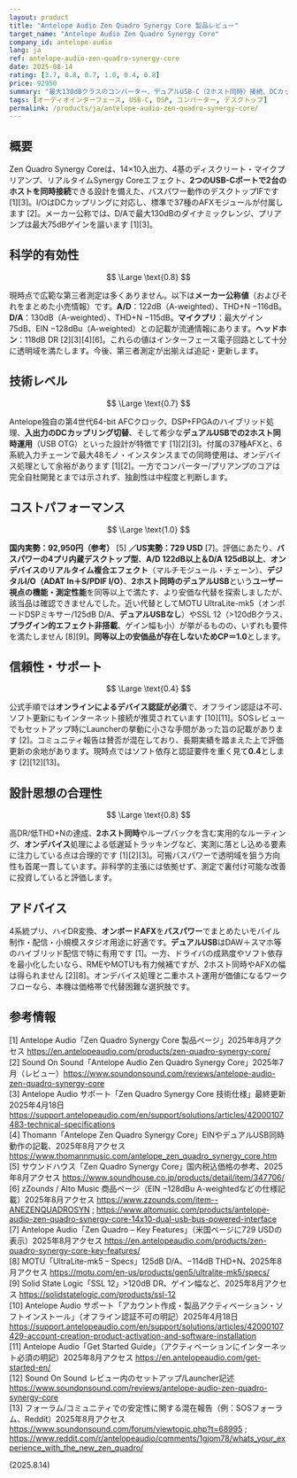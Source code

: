 ```yaml
---
layout: product
title: "Antelope Audio Zen Quadro Synergy Core 製品レビュー"
target_name: "Antelope Audio Zen Quadro Synergy Core"
company_id: antelope-audio
lang: ja
ref: antelope-audio-zen-quadro-synergy-core
date: 2025-08-14
rating: [3.7, 0.8, 0.7, 1.0, 0.4, 0.8]
price: 92950
summary: "最大130dBクラスのコンバーター、デュアルUSB-C（2ホスト同時）接続、DCカップリングI/O、豊富なリアルタイムDSP/FPGA処理を、コンパクトなバスパワー筐体に収めたデスクトップIFです。"
tags: [オーディオインターフェース, USB-C, DSP, コンバーター, デスクトップ]
permalink: /products/ja/antelope-audio-zen-quadro-synergy-core/
---
```


## 概要

Zen Quadro Synergy Coreは、14×10入出力、4基のディスクリート・マイクプリアンプ、リアルタイムSynergy Coreエフェクト、**2つのUSB-Cポートで2台のホストを同時接続**できる設計を備えた、バスパワー動作のデスクトップIFです [1][3]。I/OはDCカップリングに対応し、標準で37種のAFXモジュールが付属します [2]。メーカー公称では、D/Aで最大130dBのダイナミックレンジ、プリアンプは最大75dBゲインを謳います [1][3]。

## 科学的有効性

$$ \Large \text{0.8} $$

現時点で広範な第三者測定は多くありません。以下は**メーカー公称値**（およびそれをまとめた小売情報）です。**A/D**：122dB（A-weighted）、THD+N −116dB。**D/A**：130dB（A-weighted）、THD+N −115dB。**マイクプリ**：最大ゲイン75dB、EIN −128dBu（A-weighted）との記載が流通情報にあります。**ヘッドホン**：118dB DR [2][3][4][6]。これらの値はインターフェース電子回路として十分に透明域を満たします。今後、第三者測定が出揃えば追記・更新します。

## 技術レベル

$$ \Large \text{0.7} $$

Antelope独自の第4世代64-bit AFCクロック、DSP+FPGAのハイブリッド処理、**入出力のDCカップリング切替**、そして希少な**デュアルUSBでの2ホスト同時運用**（USB OTG）といった設計が特徴です [1][2][3]。付属の37種AFXと、6系統入力チェーンで最大48モノ・インスタンスまでの同時使用は、オンデバイス処理として余裕があります [1][2]。一方でコンバーター/プリアンプのコアは完全自社開発とまでは示されず、独創性は中程度と判断します。

## コストパフォーマンス

$$ \Large \text{1.0} $$

**国内実勢：92,950円（参考）** [5] **／US実勢：729 USD** [7]。評価にあたり、**バスパワーの4プリ内蔵デスクトップ型**、**A/D 122dB以上＆D/A 125dB以上**、**オンデバイスのリアルタイム複合エフェクト**（マルチモジュール・チェーン）、**デジタルI/O（ADAT In＋S/PDIF I/O）**、**2ホスト同時のデュアルUSB**という**ユーザー視点の機能・測定性能**を同等以上で満たす、より安価な代替を探索しましたが、該当品は確認できませんでした。近い代替としてMOTU UltraLite-mk5（オンボードDSPミキサー/125dB D/A、**デュアルUSBなし**）やSSL 12（>120dBクラス、**プラグイン的エフェクト非搭載**、ゲイン幅も小）が挙がるものの、いずれも要件を満たしません [8][9]。**同等以上の安価品が存在しないためCP＝1.0**とします。

## 信頼性・サポート

$$ \Large \text{0.4} $$

公式手順では**オンラインによるデバイス認証が必須**で、オフライン認証は不可、ソフト更新にもインターネット接続が推奨されています [10][11]。SOSレビューでもセットアップ時にLauncherの挙動に小さな手間があった旨の記載があります [2]。コミュニティ報告は賛否が混在しており、長期実績を踏まえた上で評価更新の余地があります。現時点ではソフト依存と認証要件を重く見て**0.4**とします [2][12][13]。

## 設計思想の合理性

$$ \Large \text{0.8} $$

高DR/低THD+Nの達成、**2ホスト同時**やループバックを含む実用的なルーティング、**オンデバイス**処理による低遅延トラッキングなど、実測に落とし込める要素に注力している点は合理的です [1][2][3]。可搬バスパワーで透明域を狙う方向性も首尾一貫しています。非科学的主張には依拠せず、測定で裏付け可能な改善に投資していると評価します。

## アドバイス

4系統プリ、ハイDR変換、**オンボードAFX**を**バスパワー**でまとめたいモバイル制作・配信・小規模スタジオ用途に好適です。**デュアルUSB**はDAW＋スマホ等のハイブリッド配信で特に有用です [1]。一方、ドライバの成熟度やソフト依存を最小化したいなら、RMEやMOTUも有力候補ですが、2ホスト同時やAFXの幅は得られません [2][8]。オンデバイス処理と二重ホスト運用が価値になるワークフローなら、本機は価格帯で代替困難な選択肢です。

## 参考情報

[1] Antelope Audio「Zen Quadro Synergy Core 製品ページ」2025年8月アクセス https://en.antelopeaudio.com/products/zen-quadro-synergy-core/  
[2] Sound On Sound「Antelope Audio Zen Quadro Synergy Core」2025年7月（レビュー）https://www.soundonsound.com/reviews/antelope-audio-zen-quadro-synergy-core  
[3] Antelope Audio サポート「Zen Quadro Synergy Core 技術仕様」最終更新2025年4月18日 https://support.antelopeaudio.com/en/support/solutions/articles/42000107483-technical-specifications  
[4] Thomann「Antelope Zen Quadro Synergy Core」EINやデュアルUSB同時動作の記載、2025年8月アクセス https://www.thomannmusic.com/antelope_zen_quadro_synergy_core.htm  
[5] サウンドハウス「Zen Quadro Synergy Core」国内税込価格の参考、2025年8月アクセス https://www.soundhouse.co.jp/products/detail/item/347706/  
[6] zZounds / Alto Music 商品ページ（EIN −128dBu A-weightedなどの仕様記載）2025年8月アクセス https://www.zzounds.com/item--ANEZENQUADROSYN ; https://www.altomusic.com/products/antelope-audio-zen-quadro-synergy-core-14x10-dual-usb-bus-powered-interface  
[7] Antelope Audio「Zen Quadro – Key Features」（米国ページに729 USDの表示）2025年8月アクセス https://en.antelopeaudio.com/products/zen-quadro-synergy-core-key-features/  
[8] MOTU「UltraLite-mk5 – Specs」125dB D/A、−114dB THD+N、2025年8月アクセス https://motu.com/en-us/products/gen5/ultralite-mk5/specs/  
[9] Solid State Logic「SSL 12」>120dB DR、ゲイン幅など、2025年8月アクセス https://solidstatelogic.com/products/ssl-12  
[10] Antelope Audio サポート「アカウント作成・製品アクティベーション・ソフトインストール」（オフライン認証不可の明記）2025年4月18日 https://support.antelopeaudio.com/en/support/solutions/articles/42000107429-account-creation-product-activation-and-software-installation  
[11] Antelope Audio「Get Started Guide」（アクティベーションにインターネット必須の明記）2025年8月アクセス https://en.antelopeaudio.com/get-started-en/  
[12] Sound On Sound レビュー内のセットアップ/Launcher記述 https://www.soundonsound.com/reviews/antelope-audio-zen-quadro-synergy-core  
[13] フォーラム/コミュニティでの安定性に関する混在報告（例：SOSフォーラム、Reddit）2025年8月アクセス https://www.soundonsound.com/forum/viewtopic.php?t=68995 ; https://www.reddit.com/r/antelopeaudio/comments/1gjom78/whats_your_experience_with_the_new_zen_quadro/

(2025.8.14)

